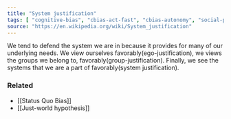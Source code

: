```yaml
---
title: "System justification"
tags: [ "cognitive-bias", "cbias-act-fast", "cbias-autonomy", "social-psychology" ]
source: "https://en.wikipedia.org/wiki/System_justification"
---
```


We tend to defend the system we are in because it provides for many of our underlying needs. We view ourselves favorably(ego-justification), we views the groups we belong to, favorably(group-justification). Finally, we see the systems that we are a part of favorably(system justification).

### Related

- [[Status Quo Bias]]
- [[Just-world hypothesis]]